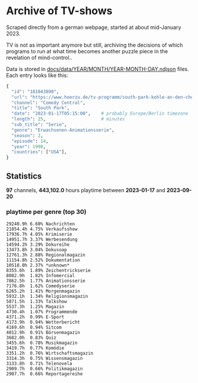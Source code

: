 # Archive of TV-shows

Scraped directly from a german webpage, started at about mid-January 2023.

TV is not as important anymore but still, archiving the decisions of which programs to run at what time
becomes another puzzle piece in the revelation of mind-control.. 

Data is stored in [docs/data/YEAR/MONTH/YEAR-MONTH-DAY.ndjson](docs/data/) files. 
Each entry looks like this:

```python
{
  "id": "181043890", 
  "url": "https://www.hoerzu.de/tv-programm/south-park-kohle-an-den-chefkoch/bid_181043890/", 
  "channel": "Comedy Central", 
  "title": "South Park", 
  "date": "2023-01-17T05:15:00",    # probably Europe/Berlin timezone 
  "length": 25,                     # minutes 
  "sub_title": "Serie", 
  "genre": "Erwachsenen-Animationsserie", 
  "season": 2, 
  "episode": 14, 
  "year": 1998, 
  "countries": ["USA"],
}
```

## Statistics

**97** channels, **443,102.0** hours playtime between **2023-01-17** and **2023-09-20**


### playtime per genre (top 30)

    29240.9h 6.60% Nachrichten
    21054.4h 4.75% Verkaufsshow
    17936.7h 4.05% Krimiserie
    14951.7h 3.37% Werbesendung
    14594.2h 3.29% Dokureihe
    13473.8h 3.04% Dokusoap
    12761.3h 2.88% Regionalmagazin
    11154.8h 2.52% Dokumentation
    10518.0h 2.37% *unknown*
    8355.6h  1.89% Zeichentrickserie
    8082.9h  1.82% Infomercial
    7862.5h  1.77% Animationsserie
    7176.8h  1.62% Comedyserie
    6265.2h  1.41% Morgenmagazin
    5932.1h  1.34% Religionsmagazin
    5871.5h  1.33% Talkshow
    5537.3h  1.25% Magazin
    4730.4h  1.07% Programmende
    4371.2h  0.99% E-Sport
    4173.9h  0.94% Wetterbericht
    4169.6h  0.94% Sitcom
    4012.9h  0.91% Börsenmagazin
    3682.0h  0.83% Quiz
    3455.6h  0.78% Musikmagazin
    3419.7h  0.77% Komödie
    3351.2h  0.76% Wirtschaftsmagazin
    3314.3h  0.75% Wissensmagazin
    3133.8h  0.71% Telenovela
    2909.7h  0.66% Politikmagazin
    2907.7h  0.66% Reportagereihe
